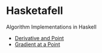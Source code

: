 # Hasketafell
Algorithm Implementations in Haskell
- [Derivative and Point](https://replit.com/@gabrielluizone/Halkulus#Main.hs)
- [Gradient at a Point](https://media.tenor.com/CWgfFh7ozHkAAAAC/rick-astly-rick-rolled.gif)
